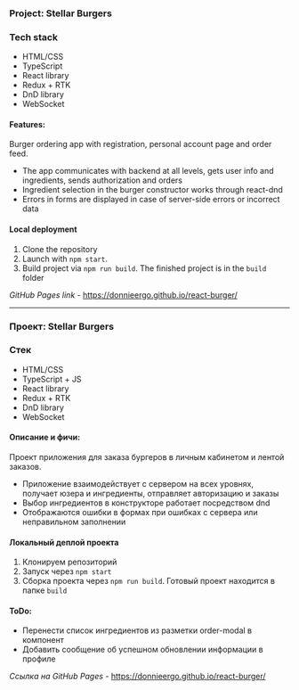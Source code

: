 ### Project: Stellar Burgers

### Tech stack

* HTML/CSS
* TypeScript
* React library
* Redux + RTK
* DnD library
* WebSocket

#### Features:
Burger ordering app with registration, personal account page and order feed.
- The app communicates with backend at all levels, gets user info and ingredients, sends authorization and orders
- Ingredient selection in the burger constructor works through react-dnd
- Errors in forms are displayed in case of server-side errors or incorrect data

#### Local deployment
1. Clone the repository
2. Launch with `npm start`.
3. Build project via `npm run build`. The finished project is in the `build` folder

*GitHub Pages link -* https://donnieergo.github.io/react-burger/

---

### Проект: Stellar Burgers

### Стек

* HTML/CSS
* TypeScript + JS
* React library
* Redux + RTK
* DnD library
* WebSocket

#### Описание и фичи:
Проект приложения для заказа бургеров в личным кабинетом и лентой заказов.
- Приложение взаимодействует с сервером на всех уровнях, получает юзера и ингредиенты, отправляет авторизацию и заказы
- Выбор ингредиентов в конструкторе работает посредством dnd
- Отображаются ошибки в формах при ошибках с сервера или неправильном заполнении

#### Локальный деплой проекта
1. Клонируем репозиторий
2. Запуск через `npm start`
3. Сборка проекта через `npm run build`. Готовый проект находится в папке `build`

#### ToDo:
- Перенести список ингредиентов из разметки order-modal в компонент
- Добавить сообщение об успешном обновлении информации в профиле

*Ссылка на GitHub Pages -* https://donnieergo.github.io/react-burger/
